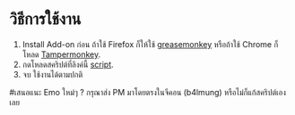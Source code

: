 # วิธีการใช้งาน
1. Install Add-on ก่อน  ถ้าใช้ Firefox ก็ให้ใช้ [greasemonkey](https://addons.mozilla.org/en-US/firefox/addon/greasemonkey/) หรือถ้าใช้ Chrome ก็โหลด [Tampermonkey](https://chrome.google.com/webstore/detail/tampermonkey/dhdgffkkebhmkfjojejmpbldmpobfkfo?hl=en).
2. กดโหลดสคริปต์ที่ลิงค์นี้ [script](https://github.com/b4lmung/EmoGcon/raw/master/EmoGcon.user.js).
3. จบ ใช้งานได้ตามปกติ


#เสนอแนะ Emo ใหม่ๆ ?
กรุณาส่ง PM มาโดยตรงในจีคอน (b4lmung)  หรือไม่ก็แก้สคริปต์เองเลย




